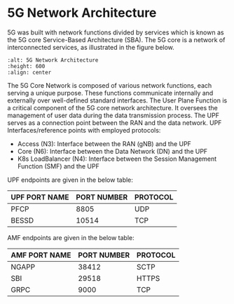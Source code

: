 # 5G Network Architecture

5G was built with network functions divided by services which is known as the 5G core Service-Based Architecture (SBA). The 5G core is a network of interconnected services, as illustrated in the figure below.

```{image} ../images/5g_network_architecture.png
:alt: 5G Network Architecture
:height: 600
:align: center
```

The 5G Core Network is composed of various network functions, each serving a unique purpose. These functions communicate internally and externally over well-defined standard interfaces.
The User Plane Function is a critical component of the 5G core network architecture. It oversees the management of user data during the data transmission process. The UPF serves as a connection point between the RAN and the data network.
UPF Interfaces/reference points with employed protocols:
- Access (N3): Interface between the RAN (gNB) and the UPF
- Core (N6): Interface between the Data Network (DN) and the UPF
- K8s LoadBalancer (N4): Interface between the Session Management Function (SMF) and the UPF  


UPF endpoints are given in the below table:

| **UPF PORT NAME** | **PORT NUMBER**      | **PROTOCOL**  |
|:------------------|:---------------------|:--------------|
| PFCP              | 8805                 | UDP           |
| BESSD             | 10514                | TCP           |



AMF endpoints are given in the below table:

| **AMF PORT NAME** | **PORT NUMBER**     | **PROTOCOL** |
|:------------------|:--------------------|:-------------|
| NGAPP             | 38412               | SCTP         |
| SBI               | 29518               | HTTPS        |
| GRPC              | 9000                | TCP          |
                         
